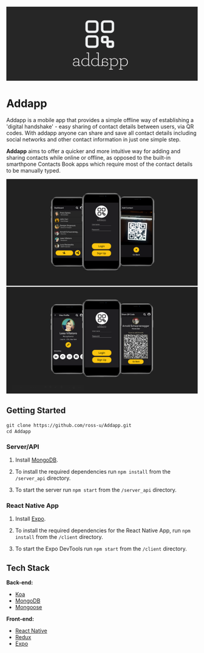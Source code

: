 ![Addapp Logo](https://github.com/ross-u/Addapp/blob/master/assets/addapp_logo_large.png)

# Addapp
Addapp is a mobile app that provides a simple offline way of establishing a 'digital handshake' - easy sharing of contact details between users, via QR codes.
With addapp anyone can share and save all contact details including social networks and other contact information in just one simple step.

**Addapp** aims to offer a quicker and more intuitive way for adding and sharing contacts while online or offline, as opposed to the built-in smarthpone Contacts Book apps which require most of the contact details to be manually typed.



![Addapp Screenshots](https://github.com/ross-u/Addapp/blob/master/assets/Screenshot2.png)
![Addapp Screenshots](https://github.com/ross-u/Addapp/blob/master/assets/Screenshot1.png)

## Getting Started

```
git clone https://github.com/ross-u/Addapp.git
cd Addapp
```

### Server/API


1. Install [MongoDB](https://docs.mongodb.com/manual/administration/install-community/).

2. To install the required dependencies run `npm install` from the `/server_api` directory.

3. To start the server run `npm start` from the `/server_api` directory.


### React Native App 
1. Install [Expo](https://expo.io/).

2. To install the required dependencies for the React Native App, run `npm install` from the `/client` directory.

3. To start the Expo DevTools run `npm start` from the `/client` directory.


## Tech Stack

<b>Back-end:</b>
* [Koa](https://koajs.com/)
* [MongoDB](https://www.mongodb.com/)
* [Mongoose](https://mongoosejs.com/)

<b>Front-end:</b>
* [React Native](https://facebook.github.io/react-native/)
* [Redux](https://redux.js.org/)
* [Expo](https://expo.io/)
